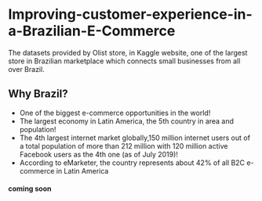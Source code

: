 # Improving-customer-experience-in-a-Brazilian-E-Commerce
The datasets provided by Olist store, in Kaggle website, one of the largest store in Brazilian marketplace which connects small businesses from all over Brazil.

## Why Brazil?
* One of the biggest e-commerce opportunities in the world!
* The largest economy in Latin America, the 5th country in area and population!
* The 4th largest internet market globally,150 million internet users out of a total population of more than 212 million with 120 million active Facebook users as the 4th one (as of July 2019)!
* According to eMarketer, the country represents about 42% of all B2C e-commerce in Latin America


#### coming soon
